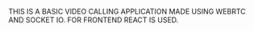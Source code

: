 THIS IS A BASIC VIDEO CALLING APPLICATION MADE USING WEBRTC AND SOCKET IO. FOR FRONTEND REACT IS USED.

